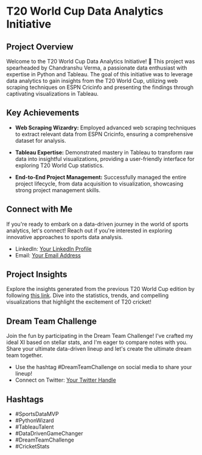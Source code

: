# T20 World Cup Data Analytics Initiative

## Project Overview

Welcome to the T20 World Cup Data Analytics Initiative! 🏏 This project was spearheaded by Chandranshu Verma, a passionate data enthusiast with expertise in Python and Tableau. The goal of this initiative was to leverage data analytics to gain insights from the T20 World Cup, utilizing web scraping techniques on ESPN Cricinfo and presenting the findings through captivating visualizations in Tableau.

## Key Achievements

- **Web Scraping Wizardry:** Employed advanced web scraping techniques to extract relevant data from ESPN Cricinfo, ensuring a comprehensive dataset for analysis.

- **Tableau Expertise:** Demonstrated mastery in Tableau to transform raw data into insightful visualizations, providing a user-friendly interface for exploring T20 World Cup statistics.

- **End-to-End Project Management:** Successfully managed the entire project lifecycle, from data acquisition to visualization, showcasing strong project management skills.

## Connect with Me

If you're ready to embark on a data-driven journey in the world of sports analytics, let's connect! Reach out if you're interested in exploring innovative approaches to sports data analysis.

- LinkedIn: [Your LinkedIn Profile]([https://www.linkedin.com/in/chandranshu-verma/])
- Email: [Your Email Address](mailto:chandranshuverma79@gmail.com)

## Project Insights

Explore the insights generated from the previous T20 World Cup edition by following [this link](https://public.tableau.com/views/T20WC_17094177579340/PowerHitters?:language=en-US&:sid=&:display_count=n&:origin=viz_share_link). Dive into the statistics, trends, and compelling visualizations that highlight the excitement of T20 cricket!

## Dream Team Challenge

Join the fun by participating in the Dream Team Challenge! I've crafted my ideal XI based on stellar stats, and I'm eager to compare notes with you. Share your ultimate data-driven lineup and let's create the ultimate dream team together.

- Use the hashtag #DreamTeamChallenge on social media to share your lineup!
- Connect on Twitter: [Your Twitter Handle](https://x.com/chandranshuve?s=21)

## Hashtags

- #SportsDataMVP
- #PythonWizard
- #TableauTalent
- #DataDrivenGameChanger
- #DreamTeamChallenge
- #CricketStats
